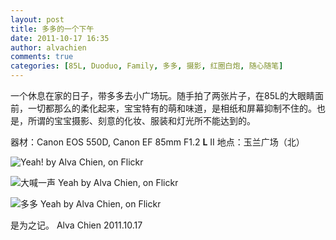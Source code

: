 ```yaml
---
layout: post
title: 多多的一个下午
date: 2011-10-17 16:35
author: alvachien
comments: true
categories: [85L, Duoduo, Family, 多多, 摄影, 红圈白炮, 随心随笔]
---
```

一个休息在家的日子，带多多去小广场玩。随手拍了两张片子，在85L的大眼睛面前，一切都那么的柔化起来，宝宝特有的萌和味道，是相纸和屏幕抑制不住的。也是，所谓的宝宝摄影、刻意的化妆、服装和灯光所不能达到的。

器材：Canon EOS 550D, Canon EF 85mm F1.2 **L** II
地点：玉兰广场（北）

![Yeah! by Alva Chien, on Flickr](http://farm7.static.flickr.com/6172/6190160030_411cdd1fa5_b.jpg)

![大喊一声 Yeah by Alva Chien, on Flickr](http://farm7.static.flickr.com/6174/6189642741_024177de3f_b.jpg)

![多多 Yeah by Alva Chien, on Flickr](http://farm7.static.flickr.com/6170/6190160546_32e42c690d_b.jpg)


是为之记。
Alva Chien
2011.10.17
